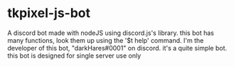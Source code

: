 # tkpixel-js-bot

A discord bot made with nodeJS using discord.js's library.
this bot has many functions, look them up using the '$t help' command.
I'm the developer of this bot, "darkHares#0001" on discord.
it's a quite simple bot.
this bot is designed for single server use only
